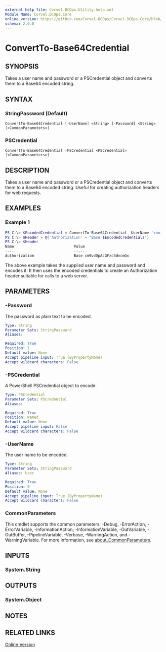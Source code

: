 ```yaml
---
external help file: Corvel.DCOps.Utility-help.xml
Module Name: Corvel.DCOps.Core
online version: https://github.com/Corvel-DCOps/Corvel.DCOps.Core/blob/main/Source/docs/ConvertTo-Base64Credential.md
schema: 2.0.0
---
```


# ConvertTo-Base64Credential

## SYNOPSIS
Takes a user name and password or a PSCredential object and converts them to a Base64 encoded string.

## SYNTAX

### StringPassword (Default)
```
ConvertTo-Base64Credential [-UserName] <String> [-Password] <String> [<CommonParameters>]
```

### PSCredential
```
ConvertTo-Base64Credential -PSCredential <PSCredential> [<CommonParameters>]
```

## DESCRIPTION
Takes a user name and password or a PSCredential object and converts them to a Base64 encoded string.
Useful for creating authorization headers for web requests.

## EXAMPLES

### Example 1
```powershell
PS C:\> $EncodedCredential = ConvertTo-Base64Credential -UserName 'root' -Password '@password1'
PS C:\> $Header = @{'Authorization' = "Base $EncodedCredentials"}
PS C:\> $Header
Name                           Value
----                           -----
Authorization                  Base cm9vdDpAcGFzc3dvcmQx
```

The above example takes the supplied user name and password and encodes it. It then uses the encoded credentials to create
an Authorization header suitable for calls to a web server.

## PARAMETERS

### -Password
The password as plain text to be encoded.

```yaml
Type: String
Parameter Sets: StringPassword
Aliases:

Required: True
Position: 1
Default value: None
Accept pipeline input: True (ByPropertyName)
Accept wildcard characters: False
```

### -PSCredential
A PowerShell PSCredential object to encode.

```yaml
Type: PSCredential
Parameter Sets: PSCredential
Aliases:

Required: True
Position: Named
Default value: None
Accept pipeline input: False
Accept wildcard characters: False
```

### -UserName
The user name to be encoded.

```yaml
Type: String
Parameter Sets: StringPassword
Aliases: User

Required: True
Position: 0
Default value: None
Accept pipeline input: True (ByPropertyName)
Accept wildcard characters: False
```

### CommonParameters
This cmdlet supports the common parameters: -Debug, -ErrorAction, -ErrorVariable, -InformationAction, -InformationVariable, -OutVariable, -OutBuffer, -PipelineVariable, -Verbose, -WarningAction, and -WarningVariable. For more information, see [about_CommonParameters](http://go.microsoft.com/fwlink/?LinkID=113216).

## INPUTS

### System.String

## OUTPUTS

### System.Object
## NOTES

## RELATED LINKS

[Online Version](https://github.com/Corvel-DCOps/Corvel.DCOps.Core/blob/main/Source/docs/ConvertTo-Base64Credential.md)
